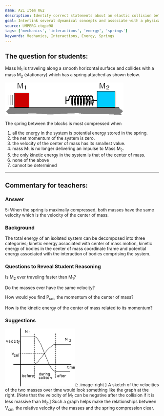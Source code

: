 ```yaml
---
name: A2L Item 062
description: Identify correct statements about an elastic collision between two bodies involving a spring between them.
goal: Interlink several dynamical concepts and associate with a physical process.
source: UMPERG-ctqpe98
tags: ['mechanics', 'interactions', 'energy', 'springs']
keywords: Mechanics, Interactions, Energy, Springs
---
```


## The question for students:

Mass M<sub>1</sub> is traveling along a smooth horizontal surface and
collides with a mass M<sub>2</sub> (stationary) which has a spring
attached as shown below.

![Item062_fig1.gif](../images/Item062_fig1.gif)

The spring between the blocks is most compressed when

1. all the energy in the system is potential energy stored in the spring.
2. the net momentum of the system is zero.
3. the velocity of the center of mass has its smallest value.
4. mass M<sub>1</sub> is no longer delivering an impulse to Mass M<sub>2</sub>.
5. the only kinetic energy in the system is that of the center of mass.
6. none of the above
7. cannot be determined

<hr/>

## Commentary for teachers:

### Answer

5: When the spring is maximally compressed, both masses have the same
velocity which is the velocity of the center of mass.

### Background

The total energy of an isolated  system can be decomposed into three
categories; kinetic energy associated with center of mass motion,
kinetic energy of bodies in the center of mass coordinate frame and
potential energy associated with the interaction of bodies comprising
the system.

### Questions to Reveal Student Reasoning

Is M<sub>2</sub> ever traveling faster than M<sub>1</sub>?

Do the masses ever have the same velocity?

How would you find P<sub>cm</sub>, the momentum of the center of
mass?

How is the kinetic energy of the center of mass related to its
momentum?

### Suggestions

![Item062_fig2.gif](../images/Item062_fig2.gif){: .image-right }  A
sketch of the velocities of the two masses over time would look
something like the graph at the right. [Note that the velocity of
M<sub>1</sub> can be negative after the collision if it is less massive
than M<sub>2</sub>.]  Such a graph helps make the relationships between
V<sub>cm</sub>, the relative velocity of the masses and the spring
compression clear.
